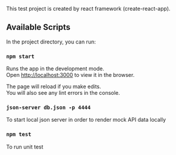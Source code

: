 This test project is created by react framework (create-react-app).

## Available Scripts

In the project directory, you can run:

### `npm start`

Runs the app in the development mode.<br>
Open [http://localhost:3000](http://localhost:3000) to view it in the browser.

The page will reload if you make edits.<br>
You will also see any lint errors in the console.

### `json-server db.json -p 4444`

To start local json server in order to render mock API data locally


### `npm test`

To run unit test

